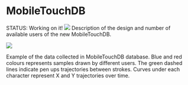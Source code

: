 # MobileTouchDB
STATUS: Working on it!
![]( http://atvs.ii.uam.es/atvs/experimental_protocol.png)
Description of the design and number of available users of the new MobileTouchDB.

![]( http://atvs.ii.uam.es/atvs/imagen_global.png )

Example of the data collected in MobileTouchDB database. Blue and red colours represents samples drawn by different users. The green dashed lines indicate pen ups trajectories between strokes. Curves under each character represent X and Y trajectories over time.
